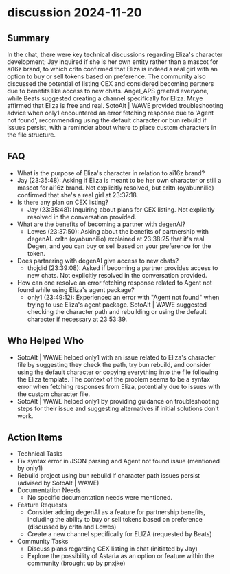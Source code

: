 # discussion 2024-11-20

## Summary

In the chat, there were key technical discussions regarding Eliza's character development; Jay inquired if she is her own entity rather than a mascot for ai16z brand, to which crltn confirmed that Eliza is indeed a real girl with an option to buy or sell tokens based on preference. The community also discussed the potential of listing CEX and considered becoming partners due to benefits like access to new chats. Angel_APS greeted everyone, while Beats suggested creating a channel specifically for Eliza. Mr.ye affirmed that Eliza is free and real. SotoAlt | WAWE provided troubleshooting advice when only1 encountered an error fetching response due to 'Agent not found', recommending using the default character or bun rebuild if issues persist, with a reminder about where to place custom characters in the file structure.

## FAQ

- What is the purpose of Eliza's character in relation to ai16z brand?
- Jay (23:35:48): Asking if Eliza is meant to be her own character or still a mascot for ai16z brand. Not explicitly resolved, but crltn (oyabunnilio) confirmed that she's a real girl at 23:37:18.
- Is there any plan on CEX listing?
    - Jay (23:35:48): Inquiring about plans for CEX listing. Not explicitly resolved in the conversation provided.
- What are the benefits of becoming a partner with degenAI?
    - Lowes (23:37:50): Asking about the benefits of partnership with degenAI. crltn (oyabunnilio) explained at 23:38:25 that it's real Degen, and you can buy or sell based on your preference for the token.
- Does partnering with degenAI give access to new chats?
    - thojdid (23:39:08): Asked if becoming a partner provides access to new chats. Not explicitly resolved in the conversation provided.
- How can one resolve an error fetching response related to Agent not found while using Eliza's agent package?
    - only1 (23:49:12): Experienced an error with "Agent not found" when trying to use Eliza's agent package. SotoAlt | WAWE suggested checking the character path and rebuilding or using the default character if necessary at 23:53:39.

## Who Helped Who

- SotoAlt | WAWE helped only1 with an issue related to Eliza's character file by suggesting they check the path, try bun rebuild, and consider using the default character or copying everything into the file following the Eliza template. The context of the problem seems to be a syntax error when fetching responses from Eliza, potentially due to issues with the custom character file.
- SotoAlt | WAWE helped only1 by providing guidance on troubleshooting steps for their issue and suggesting alternatives if initial solutions don't work.

## Action Items

- Technical Tasks
- Fix syntax error in JSON parsing and Agent not found issue (mentioned by only1)
- Rebuild project using bun rebuild if character path issues persist (advised by SotoAlt | WAWE)
- Documentation Needs
    - No specific documentation needs were mentioned.
- Feature Requests
    - Consider adding degenAI as a feature for partnership benefits, including the ability to buy or sell tokens based on preference (discussed by crltn and Lowes)
    - Create a new channel specifically for ELIZA (requested by Beats)
- Community Tasks
    - Discuss plans regarding CEX listing in chat (initiated by Jay)
    - Explore the possibility of Astaria as an option or feature within the community (brought up by pnxjke)
